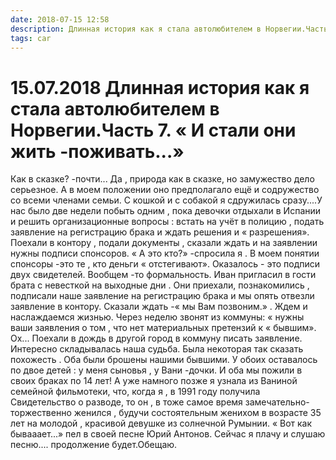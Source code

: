 ```yaml
---
date: 2018-07-15 12:58
description: Длинная история как я стала автолюбителем в Норвегии.Часть 7. « И стали они жить -поживать...»
tags: car
---
```

# 15.07.2018 Длинная история как я стала автолюбителем в Норвегии.Часть 7. « И стали они жить -поживать...»

Как в сказке?  -почти... Да , природа как в сказке,  но замужество дело серьезное. А в моем положении оно предполагало ещё и содружество со всеми членами семьи. С кошкой и с собакой я сдружилась сразу....У  нас было две недели побыть одним , пока девочки отдыхали в Испании и решить организационные вопросы : встать на учёт в полицию , подать заявление на регистрацию брака и ждать решения и « разрешения».   Поехали в контору , подали документы , сказали ждать и на заявлении нужны подписи спонсоров. « А это кто?» -спросила я . В моем понятии спонсоры -это те , кто деньги « отстегивают».  Оказалось - это подписи двух свидетелей. Вообщем -то формальность. Иван пригласил  в гости брата с невесткой на выходные дни . Они приехали, познакомились , подписали наше заявление на регистрацию брака  и мы опять отвезли заявление в контору. Сказали ждать -« мы Вам позвоним.»  . Ждем  и наслаждаемся жизнью. Через неделю звонят из  коммуны: « нужны ваши заявления о том , что нет материальных претензий  к « бывшим». Ох... Поехали в дождь в другой город в коммуну писать заявление.   Интересно складывалась наша судьба. Была некоторая  так сказать похожесть .  Оба были брошены нашими бывшими. У обоих оставалось по двое детей : у меня сыновья , у Вани -дочки. И оба мы пожили в своих браках по 14 лет! А уже намного позже я узнала из Ваниной семейной фильмотеки, что,  когда я ,  в 1991 году получила Свидетельство о разводе, то он , в тоже самое время  замечательно- торжественно женился , будучи состоятельным женихом в возрасте 35 лет на  молодой , красивой девушке из солнечной Румынии.   « Вот как бывааает...» пел в своей песне  Юрий Антонов. Сейчас я плачу и слушаю песню....                                                                 продолжение будет.Обещаю.
